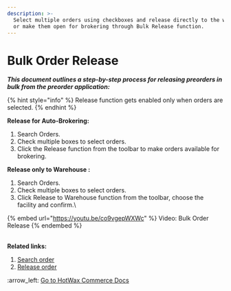 ```yaml
---
description: >-
  Select multiple orders using checkboxes and release directly to the warehouse
  or make them open for brokering through Bulk Release function.
---
```


# Bulk Order Release

_**This document outlines a step-by-step process for releasing preorders in bulk from the preorder application:**_

{% hint style="info" %}
Release function gets enabled only when orders are selected.
{% endhint %}

**Release for Auto-Brokering:**

1. Search Orders.
2. Check multiple boxes to select orders.&#x20;
3. Click the Release function from the toolbar  to make orders available for brokering.

**Release only to Warehouse :**

1. Search Orders.
2. Check multiple boxes to select orders.&#x20;
3. Click Release to Warehouse function from the toolbar, choose the facility and confirm.\


{% embed url="https://youtu.be/co9vgepWXWc" %}
Video: Bulk Order Release
{% endembed %}

\
**Related links:**

1. [Search order](http://127.0.0.1:5000/s/PtD5lh2DqmKcdWTxcOWL/orders-page/search-order)
2. [Release order](http://127.0.0.1:5000/s/PtD5lh2DqmKcdWTxcOWL/orders-page/release-orders)

&#x20;:arrow\_left: [Go to HotWax Commerce Docs](http://127.0.0.1:5000/o/l53nGvPQLhOHrKCP9HTG/s/TefRnbhmBjhScpq172vl/)
